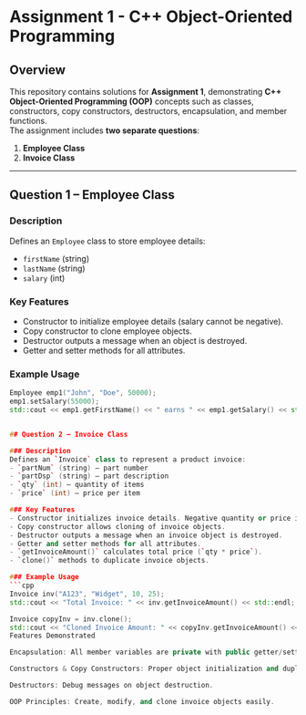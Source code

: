 # Assignment 1 - C++ Object-Oriented Programming

## Overview
This repository contains solutions for **Assignment 1**, demonstrating **C++ Object-Oriented Programming (OOP)** concepts such as classes, constructors, copy constructors, destructors, encapsulation, and member functions.  
The assignment includes **two separate questions**:  

1. **Employee Class**
2. **Invoice Class**

---

## Question 1 – Employee Class

### Description
Defines an `Employee` class to store employee details:
- `firstName` (string)
- `lastName` (string)
- `salary` (int)

### Key Features
- Constructor to initialize employee details (salary cannot be negative).
- Copy constructor to clone employee objects.
- Destructor outputs a message when an object is destroyed.
- Getter and setter methods for all attributes.

### Example Usage
```cpp
Employee emp1("John", "Doe", 50000);
emp1.setSalary(55000);
std::cout << emp1.getFirstName() << " earns " << emp1.getSalary() << std::endl;


## Question 2 – Invoice Class

### Description
Defines an `Invoice` class to represent a product invoice:
- `partNum` (string) – part number
- `partDsp` (string) – part description
- `qty` (int) – quantity of items
- `price` (int) – price per item

### Key Features
- Constructor initializes invoice details. Negative quantity or price is set to 0.
- Copy constructor allows cloning of invoice objects.
- Destructor outputs a message when an invoice object is destroyed.
- Getter and setter methods for all attributes.
- `getInvoiceAmount()` calculates total price (`qty * price`).
- `clone()` methods to duplicate invoice objects.

### Example Usage
```cpp
Invoice inv("A123", "Widget", 10, 25);
std::cout << "Total Invoice: " << inv.getInvoiceAmount() << std::endl;

Invoice copyInv = inv.clone();
std::cout << "Cloned Invoice Amount: " << copyInv.getInvoiceAmount() << std::endl;
Features Demonstrated

Encapsulation: All member variables are private with public getter/setter methods.

Constructors & Copy Constructors: Proper object initialization and duplication.

Destructors: Debug messages on object destruction.

OOP Principles: Create, modify, and clone invoice objects easily.
